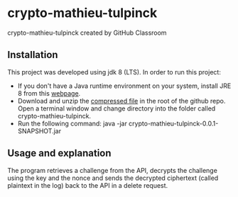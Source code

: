 # crypto-mathieu-tulpinck
crypto-mathieu-tulpinck created by GitHub Classroom

## Installation

This project was developed using jdk 8 (LTS). In order to run this project:

- If you don't have a Java runtime environment on your system, install JRE 8 from this [webpage](https://www.java.com/en/download/).
- Download and unzip the [compressed file]() in the root of the github repo. Open a terminal window and change directory into the folder called crypto-mathieu-tulpinck.
- Run the following command: java -jar crypto-mathieu-tulpinck-0.0.1-SNAPSHOT.jar

## Usage and explanation

The program retrieves a challenge from the API, decrypts the challenge using the key and the nonce and sends the decrypted ciphertext (called plaintext in the log) back to the API in a delete request.